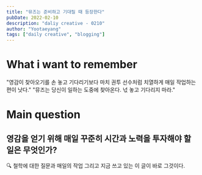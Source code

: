 ```yaml
---
title: "뮤즈는 준비하고 기대릴 때 등장한다"
pubDate: 2022-02-10
description: "daliy creative - 0210"
author: "Yootaeyang"
tags: ["daily creative", "blogging"]
---
```


# What i want to remember

"영감이 찾아오기를 손 놓고 기다리기보다 마치 권투 선수처럼 치열하게 매일 작업하는 편이 낫다."
"뮤즈는 당신이 일하는 도중에 찾아온다. 넋 놓고 기다리지 마라."

# Main question

## 영감을 얻기 위해 매일 꾸준히 시간과 노력을 투자해야 할 일은 무엇인가?

🔍 철학에 대한 질문과 매일의 작업 그리고 지금 쓰고 있는 이 글이 바로 그것이다.
